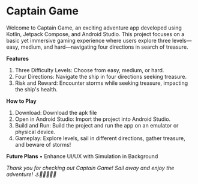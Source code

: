 # **Captain Game**

Welcome to Captain Game, an exciting adventure app developed using Kotlin, Jetpack Compose, and Android Studio. This project focuses on a basic yet immersive gaming experience where users explore three levels—easy, medium, and hard—navigating four directions in search of treasure.

**Features** 

1.  Three Difficulty Levels: Choose from easy, medium, or hard.
2.  Four Directions: Navigate the ship in four directions seeking treasure.
3.  Risk and Reward: Encounter storms while seeking treasure, impacting the ship's health.


**How to Play**
1.	Download: Download the apk file 
2.	Open in Android Studio: Import the project into Android Studio.
3.	Build and Run: Build the project and run the app on an emulator or physical device.
4.	Gameplay: Explore levels, sail in different directions, gather treasure, and beware of storms!

**Future Plans**
•	Enhance UI/UX with Simulation in Background

*Thank you for checking out Captain Game! Sail away and enjoy the adventure! ⚓️🌟🎯🏴‍☠️🌊*
